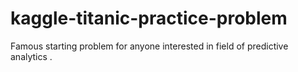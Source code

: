 # kaggle-titanic-practice-problem

Famous starting problem for anyone interested in field of predictive analytics .
